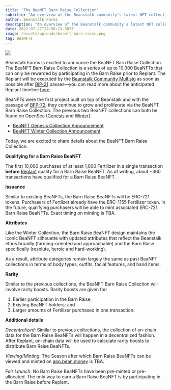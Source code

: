 ```yaml
---
title: 'The BeaNFT Barn Raise Collection'
subtitle: "An overview of the Beanstalk community’s latest NFT collection."
author: Beanstalk Farms
description: "An overview of the Beanstalk community’s latest NFT collection."
date: 2022-07-27T12:58:13.587Z
image: /assets/uploads/beanft-barn-raise.png
tag: BeaNFTs
---
```

![](/assets/uploads/beanft-barn-raise.png)

Beanstalk Farms is excited to announce the BeaNFT Barn Raise Collection. The BeaNFT Barn Raise Collection is a series of up to 10,000 BeaNFTs that can only be rewarded by participating in the Barn Raise prior to Replant. The Replant will be executed by the [Beanstalk Community Multisig](https://docs.bean.money/governance/beanstalk/bcm-process) as soon as possible after [BIP-21](https://github.com/BeanstalkFarms/Beanstalk/pull/72) passes—you can read more about the anticipated Replant timeline [here](https://bean.money/blog/anticipated-replant-timeline).

BeaNFTs were the first project built on top of Beanstalk and with the passage of [BFP-72](https://snapshot.org/#/beanstalkfarms.eth/proposal/0xb87854d7f6f40f0877a1333028eab829b213fbcce03f16f9dd3832c8a98ab99b), they continue to grow and proliferate via the BeaNFT Barn Raise Collection. The previous two BeaNFT collections can both be found on OpenSea ([Genesis](https://opensea.io/collection/beanft-genesis) and [Winter](https://opensea.io/collection/beanft-collection)).

* [BeaNFT Genesis Collection Announcement](https://bean.money/blog/announcing-beanft-genesis-collection)
* [BeaNFT Winter Collection Announcement](https://bean.money/blog/beanft-winter-collection)

Today, we are excited to share details about the BeaNFT Barn Raise Collection.

**Qualifying for a Barn Raise BeaNFT**

The first 10,000 purchases of at least 1,000 Fertilizer in a single transaction **before** [Replant](https://bean.money/blog/anticipated-replant-timeline) qualify for a Barn Raise BeaNFT. As of writing, about ~360 transactions have qualified for a Barn Raise BeaNFT.

**Issuance**

Similar to existing BeaNFTs, the Barn Raise BeaNFTs will be ERC-721 tokens. Purchasers of Fertlizer already have the ERC-1155 Fertilizer token. In the future, qualifying purchasers will be able to mint associated ERC-721 Barn Raise BeaNFTs. Exact timing on minting is TBA.

**Attributes**

Like the Winter Collection, the Barn Raise BeaNFT design maintains the iconic BeaNFT silhouette with updated attributes that reflect the Beanstalk ethos broadly (farming-oriented and approachable) and the Barn Raise specifically (resolute, heroic and hard-working).

As a result, attribute categories remain largely the same as past BeaNFT collections in terms of body types, outfits, facial features, and hand items.

**Rarity**

Similar to the previous collections, the BeaNFT Barn Raise Collection will involve rarity boosts. Rarity boosts are given for:

1. Earlier participation in the Barn Raise;
2. Existing BeaNFT holders; and
3. Larger amounts of Fertilizer purchased in one transaction.

 **Additional details**

_Decentralized_: Similar to previous collections, the collection of on-chain data for the Barn Raise BeaNFTs will happen in a decentralized fashion. After Replant, on-chain data will be used to calculate rarity boosts to distribute Barn Raise BeaNFTs.

_Viewing/Minting_: The Season after which Barn Raise BeaNFTs can be viewed and minted on [app.bean.money](https://app.bean.money/) is TBA.

_Fair Launch_: No Barn Raise BeaNFTs have been pre-minted or pre-allocated. The only way to earn a Barn Raise BeaNFT is by participating in the Barn Raise before Replant.
